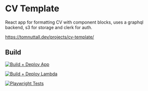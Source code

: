 # CV Template
React app for formatting CV with component blocks, uses a graphql backend, s3 for storage and clerk for auth.

https://tomnuttall.dev/projects/cv-template/

## Build
[![Build + Deploy App](https://github.com/TomNuttall/cv-demo/actions/workflows/deploy-frontend.yml/badge.svg)](https://github.com/TomNuttall/cv-demo/actions/workflows/deploy-frontend.yml)

[![Build + Deploy Lambda](https://github.com/TomNuttall/cv-demo/actions/workflows/deploy-lambda.yml/badge.svg)](https://github.com/TomNuttall/cv-demo/actions/workflows/deploy-lambda.yml)

[![Playwright Tests](https://github.com/TomNuttall/cv-demo/actions/workflows/playwright.yml/badge.svg)](https://github.com/TomNuttall/cv-demo/actions/workflows/playwright.yml)
